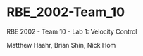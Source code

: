 # RBE_2002-Team_10

RBE 2002 - Team 10 - Lab 1: Velocity Control

Matthew Haahr, Brian Shin, Nick Hom
